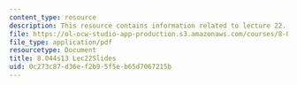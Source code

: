 ```yaml
---
content_type: resource
description: This resource contains information related to lecture 22.
file: https://ol-ocw-studio-app-production.s3.amazonaws.com/courses/8-044-statistical-physics-i-spring-2013/0c273c87d36ef2b95f5eb65d7067215b_MIT8_044S13_L22.pdf
file_type: application/pdf
resourcetype: Document
title: 8.044s13 Lec22Slides
uid: 0c273c87-d36e-f2b9-5f5e-b65d7067215b
---
```

